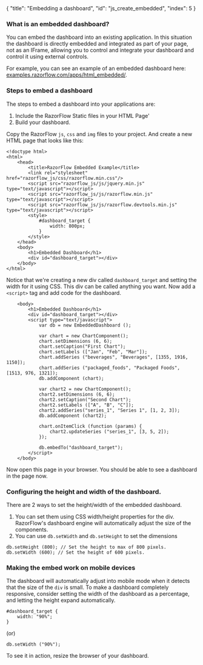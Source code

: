 <meta>
{
    "title": "Embedding a dashboard",
    "id": "js_create_embedded",
    "index": 5
}
</meta>


### What is an embedded dashboard?

You can embed the dashboard into an existing application. In this situation the dashboard is directly embedded and integrated as part of your page, not as an IFrame, allowing you to control and integrate your dashboard and control it using external controls.

For example, you can see an example of an embedded dashboard here: [examples.razorflow.com/apps/html_embedded/](http://examples.razorflow.com/apps/html_embedded/). 

### Steps to embed a dashboard

The steps to embed a dashboard into your applications are:

1. Include the RazorFlow Static files in your HTML Page'
2. Build your dashboard.

Copy the RazorFlow `js`, `css` and `img` files to your project. And create a new HTML page that looks like this:

~~~
<!doctype html>
<html>
	<head>
		<title>RazorFlow Embedded Example</title>
		<link rel="stylesheet" href="razorflow_js/css/razorflow.min.css"/>
		<script src="razorflow_js/js/jquery.min.js" type="text/javascript"></script>
		<script src="razorflow_js/js/razorflow.min.js" type="text/javascript"></script>
		<script src="razorflow_js/js/razorflow.devtools.min.js" type="text/javascript"></script>
		<style>
			#dashboard_target {
				width: 800px;
			}
		</style>
	</head>
	<body>
		<h1>Embedded Dashboard</h1>
		<div id="dashboard_target"></div>
	</body>
</html>
~~~

Notice that we're creating a new div called `dashboard_target` and setting the width for it using CSS. This div can be called anything you want. Now add a `<script>` tag and add code for the dashboard.

~~~
	<body>
		<h1>Embedded Dashboard</h1>
		<div id="dashboard_target"></div>
		<script type="text/javascript">
			var db = new EmbeddedDashboard ();

			var chart = new ChartComponent();
			chart.setDimensions (6, 6);
			chart.setCaption("First Chart");	
			chart.setLabels (["Jan", "Feb", "Mar"]);
			chart.addSeries ("beverages", "Beverages", [1355, 1916, 1150]);
			chart.addSeries ("packaged_foods", "Packaged Foods", [1513, 976, 1321]);
			db.addComponent (chart);

			var chart2 = new ChartComponent();
			chart2.setDimensions (6, 6);
			chart2.setCaption("Second Chart");	
			chart2.setLabels (["A", "B", "C"]);
			chart2.addSeries("series_1", "Series 1", [1, 2, 3]);
			db.addComponent (chart2);

			chart.onItemClick (function (params) {
				chart2.updateSeries ("series_1", [3, 5, 2]);
			});

			db.embedTo("dashboard_target");
		</script>
	</body>
~~~

Now open this page in your browser. You should be able to see a dashboard in the page now.

### Configuring the height and width of the dashboard.

There are 2 ways to set the height/width of the embedded dashboard.

1. You can set them using CSS width/height properties for the div. RazorFlow's dashboard engine will automatically adjust the size of the components.
2. You can use `db.setWidth` and `db.setHeight` to set the dimensions

~~~
db.setHeight (800); // Set the height to max of 800 pixels.
db.setWidth (600); // Set the height of 600 pixels.
~~~


### Making the embed work on mobile devices

The dashboard will automatically adjust into mobile mode when it detects that the size of the ``div`` is small. To make a dashboard completely responsive, consider setting the width of the dashboard as a percentage, and letting the height expand automatically.

~~~
#dashboard_target {
	width: "90%";
}
~~~

(or)

~~~
db.setWidth ("90%");
~~~

To see it in action, resize the browser of your dashboard.